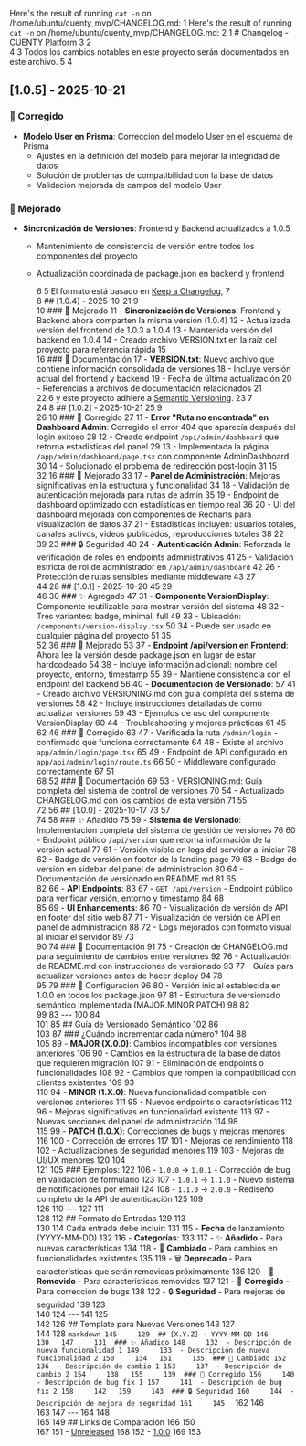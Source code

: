 Here's the result of running `cat -n` on /home/ubuntu/cuenty_mvp/CHANGELOG.md:
     1	Here's the result of running `cat -n` on /home/ubuntu/cuenty_mvp/CHANGELOG.md:
     2	     1  # Changelog - CUENTY Platform
     3	     2  
     4	     3  Todos los cambios notables en este proyecto serán documentados en este archivo.
     5	     4  

## [1.0.5] - 2025-10-21

### 🐛 Corregido
- **Modelo User en Prisma**: Corrección del modelo User en el esquema de Prisma
  - Ajustes en la definición del modelo para mejorar la integridad de datos
  - Solución de problemas de compatibilidad con la base de datos
  - Validación mejorada de campos del modelo User

### 🔧 Mejorado
- **Sincronización de Versiones**: Frontend y Backend actualizados a 1.0.5
  - Mantenimiento de consistencia de versión entre todos los componentes del proyecto
  - Actualización coordinada de package.json en backend y frontend

     6	     5  El formato está basado en [Keep a Changelog](https://keepachangelog.com/es-ES/1.0.0/),
     7	
     8	## [1.0.4] - 2025-10-21
     9	
    10	### 🔧 Mejorado
    11	- **Sincronización de Versiones**: Frontend y Backend ahora comparten la misma versión (1.0.4)
    12	  - Actualizada versión del frontend de 1.0.3 a 1.0.4
    13	  - Mantenida versión del backend en 1.0.4
    14	  - Creado archivo VERSION.txt en la raíz del proyecto para referencia rápida
    15	
    16	### 📝 Documentación
    17	- **VERSION.txt**: Nuevo archivo que contiene información consolidada de versiones
    18	  - Incluye versión actual del frontend y backend
    19	  - Fecha de última actualización
    20	  - Referencias a archivos de documentación relacionados
    21	
    22	     6  y este proyecto adhiere a [Semantic Versioning](https://semver.org/lang/es/).
    23	     7  
    24	     8  ## [1.0.2] - 2025-10-21
    25	     9  
    26	    10  ### 🐛 Corregido
    27	    11  - **Error "Ruta no encontrada" en Dashboard Admin**: Corregido el error 404 que aparecía después del login exitoso
    28	    12    - Creado endpoint `/api/admin/dashboard` que retorna estadísticas del panel
    29	    13    - Implementada la página `/app/admin/dashboard/page.tsx` con componente AdminDashboard
    30	    14    - Solucionado el problema de redirección post-login
    31	    15    
    32	    16  ### 🔧 Mejorado
    33	    17  - **Panel de Administración**: Mejoras significativas en la estructura y funcionalidad
    34	    18    - Validación de autenticación mejorada para rutas de admin
    35	    19    - Endpoint de dashboard optimizado con estadísticas en tiempo real
    36	    20    - UI del dashboard mejorada con componentes de Recharts para visualización de datos
    37	    21    - Estadísticas incluyen: usuarios totales, canales activos, videos publicados, reproducciones totales
    38	    22  
    39	    23  ### 🔒 Seguridad
    40	    24  - **Autenticación Admin**: Reforzada la verificación de roles en endpoints administrativos
    41	    25    - Validación estricta de rol de administrador en `/api/admin/dashboard`
    42	    26    - Protección de rutas sensibles mediante middleware
    43	    27  
    44	    28  ## [1.0.1] - 2025-10-20
    45	    29  
    46	    30  ### ✨ Agregado
    47	    31  - **Componente VersionDisplay**: Componente reutilizable para mostrar versión del sistema
    48	    32    - Tres variantes: badge, minimal, full
    49	    33    - Ubicación: `/components/version-display.tsx`
    50	    34    - Puede ser usado en cualquier página del proyecto
    51	    35  
    52	    36  ### 🔧 Mejorado
    53	    37  - **Endpoint /api/version en Frontend**: Ahora lee la versión desde package.json en lugar de estar hardcodeado
    54	    38    - Incluye información adicional: nombre del proyecto, entorno, timestamp
    55	    39    - Mantiene consistencia con el endpoint del backend
    56	    40  - **Documentación de Versionado**: 
    57	    41    - Creado archivo VERSIONING.md con guía completa del sistema de versiones
    58	    42    - Incluye instrucciones detalladas de cómo actualizar versiones
    59	    43    - Ejemplos de uso del componente VersionDisplay
    60	    44    - Troubleshooting y mejores prácticas
    61	    45  
    62	    46  ### 🐛 Corregido
    63	    47  - Verificada la ruta `/admin/login` - confirmado que funciona correctamente
    64	    48    - Existe el archivo `app/admin/login/page.tsx`
    65	    49    - Endpoint de API configurado en `app/api/admin/login/route.ts`
    66	    50    - Middleware configurado correctamente
    67	    51  
    68	    52  ### 📝 Documentación
    69	    53  - VERSIONING.md: Guía completa del sistema de control de versiones
    70	    54  - Actualizado CHANGELOG.md con los cambios de esta versión
    71	    55  
    72	    56  ## [1.0.0] - 2025-10-17
    73	    57  
    74	    58  ### ✨ Añadido
    75	    59  - **Sistema de Versionado**: Implementación completa del sistema de gestión de versiones
    76	    60    - Endpoint público `/api/version` que retorna información de la versión actual
    77	    61    - Versión visible en logs del servidor al iniciar
    78	    62    - Badge de versión en footer de la landing page
    79	    63    - Badge de versión en sidebar del panel de administración
    80	    64    - Documentación de versionado en README.md
    81	    65  
    82	    66  - **API Endpoints**:
    83	    67    - `GET /api/version` - Endpoint público para verificar versión, entorno y timestamp
    84	    68  
    85	    69  - **UI Enhancements**:
    86	    70    - Visualización de versión de API en footer del sitio web
    87	    71    - Visualización de versión de API en panel de administración
    88	    72    - Logs mejorados con formato visual al iniciar el servidor
    89	    73  
    90	    74  ### 📝 Documentación
    91	    75  - Creación de CHANGELOG.md para seguimiento de cambios entre versiones
    92	    76  - Actualización de README.md con instrucciones de versionado
    93	    77  - Guías para actualizar versiones antes de hacer deploy
    94	    78  
    95	    79  ### 🔧 Configuración
    96	    80  - Versión inicial establecida en 1.0.0 en todos los package.json
    97	    81  - Estructura de versionado semántico implementada (MAJOR.MINOR.PATCH)
    98	    82  
    99	    83  ---
   100	    84  
   101	    85  ## Guía de Versionado Semántico
   102	    86  
   103	    87  ### ¿Cuándo incrementar cada número?
   104	    88  
   105	    89  - **MAJOR (X.0.0)**: Cambios incompatibles con versiones anteriores
   106	    90    - Cambios en la estructura de la base de datos que requieren migración
   107	    91    - Eliminación de endpoints o funcionalidades
   108	    92    - Cambios que rompen la compatibilidad con clientes existentes
   109	    93  
   110	    94  - **MINOR (1.X.0)**: Nueva funcionalidad compatible con versiones anteriores
   111	    95    - Nuevos endpoints o características
   112	    96    - Mejoras significativas en funcionalidad existente
   113	    97    - Nuevas secciones del panel de administración
   114	    98  
   115	    99  - **PATCH (1.0.X)**: Correcciones de bugs y mejoras menores
   116	   100    - Corrección de errores
   117	   101    - Mejoras de rendimiento
   118	   102    - Actualizaciones de seguridad menores
   119	   103    - Mejoras de UI/UX menores
   120	   104  
   121	   105  ### Ejemplos:
   122	   106  - `1.0.0` → `1.0.1` - Corrección de bug en validación de formulario
   123	   107  - `1.0.1` → `1.1.0` - Nuevo sistema de notificaciones por email
   124	   108  - `1.1.0` → `2.0.0` - Rediseño completo de la API de autenticación
   125	   109  
   126	   110  ---
   127	   111  
   128	   112  ## Formato de Entradas
   129	   113  
   130	   114  Cada entrada debe incluir:
   131	   115  - **Fecha** de lanzamiento (YYYY-MM-DD)
   132	   116  - **Categorías**:
   133	   117    - ✨ **Añadido** - Para nuevas características
   134	   118    - 🔄 **Cambiado** - Para cambios en funcionalidades existentes
   135	   119    - 🗑️ **Deprecado** - Para características que serán removidas próximamente
   136	   120    - 🚫 **Removido** - Para características removidas
   137	   121    - 🐛 **Corregido** - Para corrección de bugs
   138	   122    - 🔒 **Seguridad** - Para mejoras de seguridad
   139	   123  
   140	   124  ---
   141	   125  
   142	   126  ## Template para Nuevas Versiones
   143	   127  
   144	   128  ```markdown
   145	   129  ## [X.Y.Z] - YYYY-MM-DD
   146	   130  
   147	   131  ### ✨ Añadido
   148	   132  - Descripción de nueva funcionalidad 1
   149	   133  - Descripción de nueva funcionalidad 2
   150	   134  
   151	   135  ### 🔄 Cambiado
   152	   136  - Descripción de cambio 1
   153	   137  - Descripción de cambio 2
   154	   138  
   155	   139  ### 🐛 Corregido
   156	   140  - Descripción de bug fix 1
   157	   141  - Descripción de bug fix 2
   158	   142  
   159	   143  ### 🔒 Seguridad
   160	   144  - Descripción de mejora de seguridad
   161	   145  ```
   162	   146  
   163	   147  ---
   164	   148  
   165	   149  ## Links de Comparación
   166	   150  
   167	   151  - [Unreleased](https://github.com/tu-usuario/cuenty_mvp/compare/v1.0.0...HEAD)
   168	   152  - [1.0.0](https://github.com/tu-usuario/cuenty_mvp/releases/tag/v1.0.0)
   169	   153  